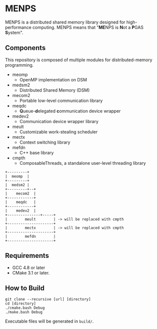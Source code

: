 
MENPS
=====

MENPS is a distributed shared memory library designed for high-performance computing.
MENPS means that "<b>ME</b>NPS is <b>N</b>ot a <b>P</b>GAS <b>S</b>ystem".

Components
----------

This repository is composed of multiple modules for distributed-memory programming.

- meomp
    - OpenMP implementation on DSM
- medsm2
    - Distributed Shared Memory (DSM)
- mecom2
    - Portable low-level communication library
- meqdc
    - <b>Q</b>ueue-<b>d</b>elegated <b>c</b>ommunication device wrapper
- medev2
    - Communication device wrapper library
- meult
    - Customizable work-stealing scheduler
- mectx
    - Context switching library
- mefdn
    - C++ base library
- cmpth
    - ComposableThreads, a standalone user-level threading library

```
+---------+
|  meomp  |
+---------+
|  medsm2 |
+---------+--+
|    mecom2  |
+------------+
|    meqdc   |
+------------+
|    medev2  |
+---------------+-----+
|        meult        | -> will be replaced with cmpth
+---------------------+
|        mectx        | -> will be replaced with cmpth
+---------------------+
|        mefdn        |
+---------------------+
```

Requirements
------------

- GCC 4.8 or later
- CMake 3.1 or later.

How to Build
------------

```
git clone --recursive [url] [directory]
cd [directory]
./cmake.bash Debug
./make.bash Debug
```

Executable files will be generated in `build/`.


